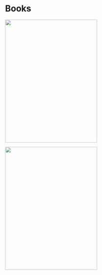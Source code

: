 # Books

[<img src="https://images.squarespace-cdn.com/content/v1/5ff2adbe3fe4fe33db902812/1611294680091-25SIDM9AHA8ECIFFST23/Screen+Shot+2021-01-21+at+11.02.06+AM.png" width="300" height="400">](https://github.com/KelianF/Books/tree/master/ISLR)

[<img src="https://www.dbooks.org/img/books/1617295981.jpg" width="300" height="400">](https://github.com/KelianF/Books/tree/master/ClassicComputerScienceProblems)



